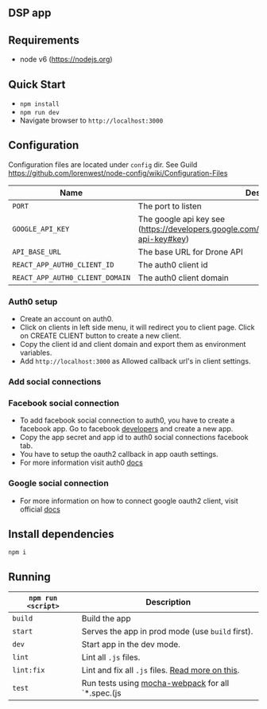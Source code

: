 ## DSP app

## Requirements
* node v6 (https://nodejs.org)

## Quick Start
* `npm install`
* `npm run dev`
* Navigate browser to `http://localhost:3000`


## Configuration
Configuration files are located under `config` dir.
See Guild https://github.com/lorenwest/node-config/wiki/Configuration-Files

|Name|Description|
|----|-----------|
|`PORT`| The port to listen|
|`GOOGLE_API_KEY`| The google api key see (https://developers.google.com/maps/documentation/javascript/get-api-key#key)|
|`API_BASE_URL`| The base URL for Drone API |
|`REACT_APP_AUTH0_CLIENT_ID`| The auth0 client id |
|`REACT_APP_AUTH0_CLIENT_DOMAIN`| The auth0 client domain |

### Auth0 setup
- Create an account on auth0.
- Click on clients in left side menu, it will redirect you to client page. Click on CREATE CLIENT button
  to create a new client.
- Copy the client id and client domain and export them as environment variables.
- Add `http://localhost:3000` as Allowed callback url's in client settings.

### Add social connections

### Facebook social connection
- To add facebook social connection to auth0, you have to create a facebook app.
  Go to facebook [developers](https://developers.facebook.com/apps) and create a new app.
- Copy the app secret and app id to auth0 social connections facebook tab.
- You have to setup the oauth2 callback in app oauth settings.
- For more information visit auth0 [docs](https://auth0.com/docs/connections/social/facebook)

### Google social connection
- For more information on how to connect google oauth2 client, visit official [docs](https://auth0.com/docs/connections/social/google)

## Install dependencies
`npm i`

## Running

|`npm run <script>`|Description|
|------------------|-----------|
|`build`|Build the app|
|`start`|Serves the app in prod mode (use `build` first).|
|`dev`|Start app in the dev mode.|
|`lint`|Lint all `.js` files.|
|`lint:fix`|Lint and fix all `.js` files. [Read more on this](http://eslint.org/docs/user-guide/command-line-interface.html#fix).|
|`test`|Run tests using [mocha-webpack](https://github.com/webpack/mocha-loader) for all `*.spec.(js|jsx)` files in the `src` dir.|

